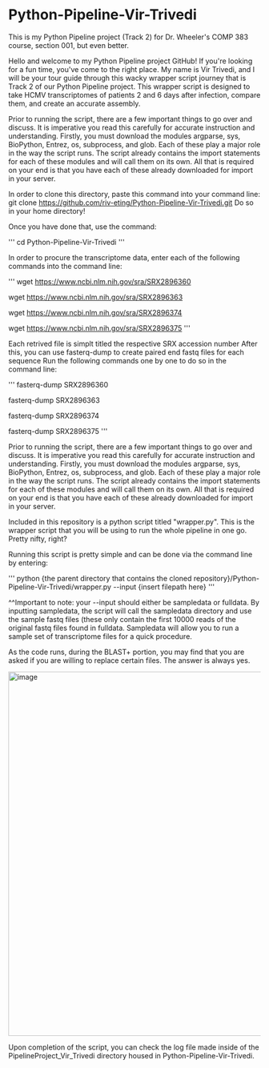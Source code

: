 # Python-Pipeline-Vir-Trivedi
This is my Python Pipeline project (Track 2) for Dr. Wheeler's COMP 383 course, section 001, but even better.

Hello and welcome to my Python Pipeline project GitHub! If you're looking for a fun time, you've come to the right place.
My name is Vir Trivedi, and I will be your tour guide through this wacky wrapper script journey that is Track 2 of our Python Pipeline project.
This wrapper script is designed to take HCMV transcriptomes of patients 2 and 6 days after infection, compare them, and create an accurate assembly.

Prior to running the script, there are a few important things to go over and discuss. It is imperative you read this carefully for accurate instruction and understanding.
Firstly, you must download the modules argparse, sys, BioPython, Entrez, os, subprocess, and glob. Each of these play a major role in the way the script runs. The script already contains the import statements for each of these modules and will call them on its own. All that is required on your end is that you have each of these already downloaded for import in your server.

In order to clone this directory, paste this command into your command line: git clone https://github.com/riv-eting/Python-Pipeline-Vir-Trivedi.git
Do so in your home directory!

Once you have done that, use the command:

'''
cd Python-Pipeline-Vir-Trivedi
'''

In order to procure the transcriptome data, enter each of the following commands into the command line:

'''
wget https://www.ncbi.nlm.nih.gov/sra/SRX2896360

wget https://www.ncbi.nlm.nih.gov/sra/SRX2896363

wget https://www.ncbi.nlm.nih.gov/sra/SRX2896374

wget https://www.ncbi.nlm.nih.gov/sra/SRX2896375
'''

Each retrived file is simplt titled the respective SRX accession number
After this, you can use fasterq-dump to create paired end fastq files for each sequence
Run the following commands one by one to do so in the command line:

'''
fasterq-dump SRX2896360

fasterq-dump SRX2896363

fasterq-dump SRX2896374

fasterq-dump SRX2896375
'''

Prior to running the script, there are a few important things to go over and discuss. It is imperative you read this carefully for accurate instruction and understanding.
Firstly, you must download the modules argparse, sys, BioPython, Entrez, os, subprocess, and glob. Each of these play a major role in the way the script runs. The script already contains the import statements for each of these modules and will call them on its own. All that is required on your end is that you have each of these already downloaded for import in your server.

Included in this repository is a python script titled "wrapper.py". This is the wrapper script that you will be using to run the whole pipeline in one go. Pretty nifty, right?

Running this script is pretty simple and can be done via the command line by entering:

'''
python {the parent directory that contains the cloned repository}/Python-Pipeline-Vir-Trivedi/wrapper.py --input {insert filepath here}
'''

^^Important to note: your --input should either be sampledata or fulldata. By inputting sampledata, the script will call the sampledata directory and use the sample fastq files (these only contain the first 10000 reads of the original fastq files found in fulldata. Sampledata will allow you to run a sample set of transcriptome files for a quick procedure.

As the code runs, during the BLAST+ portion, you may find that you are asked if you are willing to replace certain files. The answer is always yes.

<img width="728" alt="image" src="https://github.com/riv-eting/Python-Pipeline-Vir-Trivedi/assets/118252671/4663979d-f400-4775-bce8-e9c500dc0fcb">

Upon completion of the script, you can check the log file made inside of the PipelineProject_Vir_Trivedi directory housed in Python-Pipeline-Vir-Trivedi.


